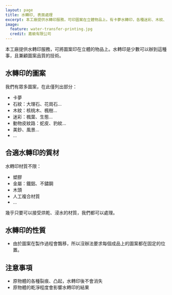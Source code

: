 ```yaml
---
layout: page
title: 水轉印, 表面處理
excerpt: 本工廠提供水轉印服務，可印圖案在立體物品上。有卡夢水轉印，各種迷彩、木紋、石紋、蛇皮、豹紋...
image:
  feature: water-transfer-printing.jpg
  credit: 嘉級有限公司
---
```


本工廠提供水轉印服務，可將圖案印在立體的物品上。水轉印是少數可以辦到這種事，且兼顧圖案品質的技術。

## 水轉印的圖案

我們有眾多圖案，在此僅列出部分：

* 卡夢
* 石紋：大理石、花崗石...
* 木紋：核桃木、楓樹...
* 迷彩：楓葉、生態...
* 動物皮紋路：蛇皮、豹紋...
* 美鈔、風景...
* ...

## 合適水轉印的質材

水轉印材質不限：

* 塑膠
* 金屬：鐵鋁、不鏽鋼
* 木頭
* 人工複合材質
* ...

幾乎只要可以接受烘乾、浸水的材質，我們都可以處理。

## 水轉印的性質

* 由於圖案在製作過程會飄移，所以沒辦法要求每個成品上的圖案都在固定的位置。

## 注意事項

* 原物體的各種裂痕、凸起，水轉印後不會消失
* 原物體的乾淨程度會影響水轉印的結果
